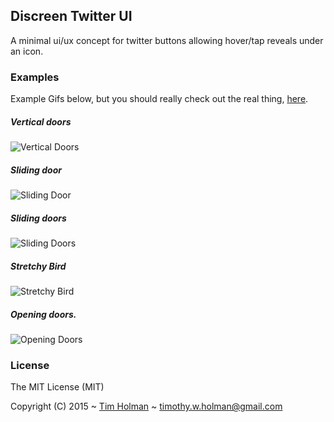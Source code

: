## Discreen Twitter UI
A minimal ui/ux concept for twitter buttons allowing hover/tap reveals under an icon.

### Examples
Example Gifs below, but you should really check out the real thing, [here](http://tholman.com/discreet-twitter-ui/).

##### Vertical doors
![Vertical Doors](http://i.imgur.com/YQGGO3j.gif)

##### Sliding door
![Sliding Door](http://i.imgur.com/XtLWZtn.gif)

##### Sliding doors
![Sliding Doors](http://i.imgur.com/RNeOSDt.gif)

##### Stretchy Bird
![Stretchy Bird](http://i.imgur.com/YUu3HHx.gif)

##### Opening doors.
![Opening Doors](http://i.imgur.com/8JxF08u.gif)

### License
The MIT License (MIT)

Copyright (C) 2015 ~ [Tim Holman](http://tholman.com) ~ timothy.w.holman@gmail.com


